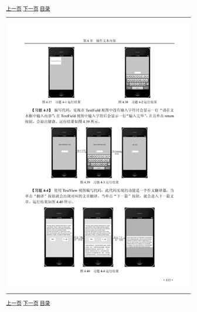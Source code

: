 [上一页](126.md) [下一页](128.md) [目录](../README.md)

***

![127](../images/127.png)

***

[上一页](126.md) [下一页](128.md) [目录](../README.md)